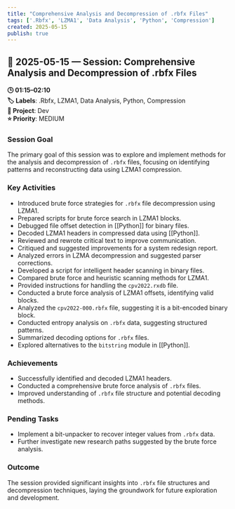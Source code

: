 ```yaml
---
title: "Comprehensive Analysis and Decompression of .rbfx Files"
tags: ['.Rbfx', 'LZMA1', 'Data Analysis', 'Python', 'Compression']
created: 2025-05-15
publish: true
---
```


## 📅 2025-05-15 — Session: Comprehensive Analysis and Decompression of .rbfx Files

**🕒 01:15–02:10**  
**🏷️ Labels**: .Rbfx, LZMA1, Data Analysis, Python, Compression  
**📂 Project**: Dev  
**⭐ Priority**: MEDIUM  


### Session Goal
The primary goal of this session was to explore and implement methods for the analysis and decompression of `.rbfx` files, focusing on identifying patterns and reconstructing data using LZMA1 compression.

### Key Activities
- Introduced brute force strategies for `.rbfx` file decompression using LZMA1.
- Prepared scripts for brute force search in LZMA1 blocks.
- Debugged file offset detection in [[Python]] for binary files.
- Decoded LZMA1 headers in compressed data using [[Python]].
- Reviewed and rewrote critical text to improve communication.
- Critiqued and suggested improvements for a system redesign report.
- Analyzed errors in LZMA decompression and suggested parser corrections.
- Developed a script for intelligent header scanning in binary files.
- Compared brute force and heuristic scanning methods for LZMA1.
- Provided instructions for handling the `cpv2022.rxdb` file.
- Conducted a brute force analysis of LZMA1 offsets, identifying valid blocks.
- Analyzed the `cpv2022-000.rbfx` file, suggesting it is a bit-encoded binary block.
- Conducted entropy analysis on `.rbfx` data, suggesting structured patterns.
- Summarized decoding options for `.rbfx` files.
- Explored alternatives to the `bitstring` module in [[Python]].

### Achievements
- Successfully identified and decoded LZMA1 headers.
- Conducted a comprehensive brute force analysis of `.rbfx` files.
- Improved understanding of `.rbfx` file structure and potential decoding methods.

### Pending Tasks
- Implement a bit-unpacker to recover integer values from `.rbfx` data.
- Further investigate new research paths suggested by the brute force analysis.

### Outcome
The session provided significant insights into `.rbfx` file structures and decompression techniques, laying the groundwork for future exploration and development.

